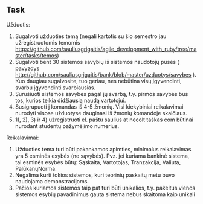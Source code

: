 ## Task

Užduotis:
  1) Sugalvoti užduoties temą (negali kartotis su šio semestro jau užregistruotomis temomis https://github.com/sauliusgrigaitis/agile_development_with_ruby/tree/master/tasks/temos)
  2) Sugalvoti bent 30 sistemos savybių iš sistemos naudotojų pusės ( pavyzdys http://github.com/sauliusgrigaitis/bank/blob/master/uzduotys/savybes ). Kuo daugiau sugalvosite, tuo geriau, nes nebūtina visų įgyvendinti, svarbu įgyvendinti svarbiausias.
  3) Surušiuoti sistemos savybes pagal jų svarbą, t.y. pirmos savybės bus tos, kurios teikia didžiausią naudą vartotojui. 
  4) Susigrupuoti į komandas iš 4-5 žmonių. Visi kiekybiniai reikalavimai nurodyti visose užduotyse dauginasi iš žmonių komandoje skaičiaus.
  5) 1), 2), 3) ir 4) užregistruoti el. paštu saulius at necolt taškas com būtinai nurodant studentų pažymėjimo numerius.

Reikalavimai:
  1) Užduoties tema turi būti pakankamos apimties, minimalus reikalavimas yra 5 esminės esybės (ne sąvybės). Pvz. jei kuriama bankinė sistema, tai esminės esybės būtų: Sąskaita, Vartotojas, Tranzakcija, Valiuta, PalūkanųNorma.
  2) Negalima kurti tokios sistemos, kuri teorinių paskaitų metu buvo naudojama demonstracijoms.
  3) Pačios kuriamos sistemos taip pat turi būti unikalios, t.y. pakeitus vienos sistemos esybių pavadinimus gauta sistema nebus skaitoma kaip unikali
